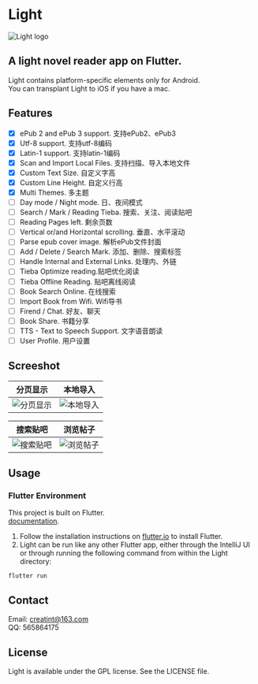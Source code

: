 # Light

![Light logo](https://user-images.githubusercontent.com/17924777/39092072-762deace-4636-11e8-8acd-447a03c7556e.png)

## A light novel reader app on Flutter.
Light contains platform-specific elements only for Android.<br>
You can transplant Light to iOS if you have a mac.

## Features
- [x] ePub 2 and ePub 3 support. 支持ePub2、ePub3
- [x] Utf-8 support. 支持utf-8编码
- [x] Latin-1 support. 支持latin-1编码
- [x] Scan and Import Local Files. 支持扫描、导入本地文件
- [x] Custom Text Size. 自定义字高
- [x] Custom Line Height. 自定义行高
- [x] Multi Themes. 多主题
- [ ] Day mode / Night mode. 日、夜间模式
- [ ] Search / Mark / Reading Tieba. 搜索、关注、阅读贴吧
- [ ] Reading Pages left. 剩余页数
- [ ] Vertical or/and Horizontal scrolling. 垂直、水平滚动
- [ ] Parse epub cover image. 解析ePub文件封面
- [ ] Add / Delete / Search Mark. 添加、删除、搜索标签
- [ ] Handle Internal and External Links. 处理内、外链
- [ ] Tieba Optimize reading.贴吧优化阅读
- [ ] Tieba Offline Reading. 贴吧离线阅读
- [ ] Book Search Online. 在线搜索
- [ ] Import Book from Wifi. Wifi导书
- [ ] Firend / Chat. 好友、聊天
- [ ] Book Share. 书籍分享
- [ ] TTS - Text to Speech Support. 文字语音朗读
- [ ] User Profile. 用户设置

## Screeshot
分页显示 | 本地导入
:-------------------------:|:-------------------------:
![分页显示](https://user-images.githubusercontent.com/17924777/39093416-24e27484-4652-11e8-9eaa-96b610508d80.gif) | ![本地导入](https://user-images.githubusercontent.com/17924777/39093132-18904792-464d-11e8-9bda-4f30abec0504.gif)

搜索贴吧 | 浏览帖子
:-------------------------:|:-------------------------:
![搜索贴吧](https://user-images.githubusercontent.com/17924777/39093389-d2d79c64-4651-11e8-9b19-07490ccbb44a.gif) | ![浏览帖子](https://user-images.githubusercontent.com/17924777/39093405-0108874c-4652-11e8-9e79-884a1f6961a9.gif)

## Usage
### Flutter Environment
This project is built on Flutter.<br>
[documentation](https://flutter.io/).
1. Follow the installation instructions on [flutter.io](https://flutter.io) to install Flutter.
2. Light can be run like any other Flutter app, either through the IntelliJ UI or through running the following command from within the Light directory:
```
flutter run
```


## Contact
Email: creatint@163.com<br>QQ: 565864175


## License
Light is available under the GPL license. See the LICENSE file.